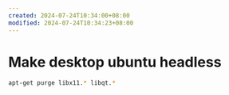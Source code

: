 ```yaml
---
created: 2024-07-24T10:34:00+08:00
modified: 2024-07-24T10:34:23+08:00
---
```


# Make desktop ubuntu headless

```bash
apt-get purge libx11.* libqt.*
```
